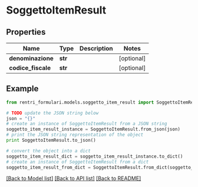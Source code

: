 # SoggettoItemResult


## Properties
Name | Type | Description | Notes
------------ | ------------- | ------------- | -------------
**denominazione** | **str** |  | [optional] 
**codice_fiscale** | **str** |  | [optional] 

## Example

```python
from rentri_formulari.models.soggetto_item_result import SoggettoItemResult

# TODO update the JSON string below
json = "{}"
# create an instance of SoggettoItemResult from a JSON string
soggetto_item_result_instance = SoggettoItemResult.from_json(json)
# print the JSON string representation of the object
print SoggettoItemResult.to_json()

# convert the object into a dict
soggetto_item_result_dict = soggetto_item_result_instance.to_dict()
# create an instance of SoggettoItemResult from a dict
soggetto_item_result_from_dict = SoggettoItemResult.from_dict(soggetto_item_result_dict)
```
[[Back to Model list]](../README.md#documentation-for-models) [[Back to API list]](../README.md#documentation-for-api-endpoints) [[Back to README]](../README.md)


